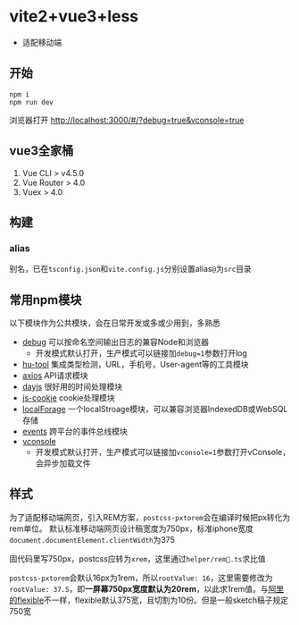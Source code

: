 # vite2+vue3+less
- 适配移动端

## 开始
```
npm i
npm run dev
```

浏览器打开 [http://localhost:3000/#/?debug=true&vconsole=true](http://localhost:3000/#/?debug=true&vconsole=true)

## vue3全家桶
1. Vue CLI > v4.5.0
2. Vue Router > 4.0
3. Vuex > 4.0
 
## 构建
### alias
别名，已在`tsconfig.json`和`vite.config.js`分别设置alias`@`为`src`目录
## 常用npm模块
以下模块作为公共模块，会在日常开发或多或少用到，多熟悉

- [debug](https://www.npmjs.com/package/debug) 可以按命名空间输出日志的兼容Node和浏览器
  - 开发模式默认打开，生产模式可以链接加`debug=1`参数打开log
- [hu-tool](https://www.npmjs.com/package/hu-tool) 集成类型检测，URL，手机号，User-agent等的工具模块
- [axios](https://www.npmjs.com/package/axios) API请求模块
- [dayjs](https://www.npmjs.com/package/dayjs) 很好用的时间处理模块
- [js-cookie](https://www.npmjs.com/package/js-cookie) cookie处理模块
- [localForage](https://github.com/localForage/localForage) 一个localStroage模块，可以兼容浏览器IndexedDB或WebSQL存储
- [events](https://www.npmjs.com/package/events) 跨平台的事件总线模块
- [vconsole](https://github.com/Tencent/vConsole)
  - 开发模式默认打开，生产模式可以链接加`vconsole=1`参数打开vConsole，会异步加载文件

## 样式
为了适配移动端网页，引入REM方案，`postcss-pxtorem`会在编译时候把px转化为rem单位。
默认标准移动端网页设计稿宽度为750px，标准iphone宽度`document.documentElement.clientWidth`为375

固代码里写750px，postcss应转为`xrem`，这里通过`helper/rem.ts`求比值

`postcss-pxtorem`会默认16px为1rem，所以`rootValue: 16`，这里需要修改为`rootValue: 37.5`，即**一屏幕750px宽度默认为20rem**，以此求1rem值。与[阿里的flexible](https://github.com/amfe/lib-flexible)不一样，flexible默认375宽，且切割为10份。但是一般sketch稿子规定750宽


